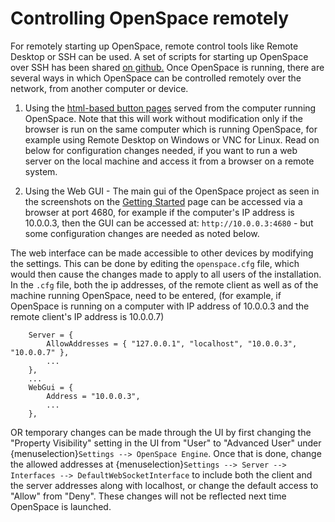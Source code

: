# Controlling OpenSpace remotely

For remotely starting up OpenSpace, remote control tools like Remote Desktop or SSH can be used. A set of scripts for starting up OpenSpace 
over SSH has been shared [on github.](https://gist.github.com/curiousercreative/84d70417bbbb183bf68043b8b1127d65)
Once OpenSpace is running, there are several ways in which OpenSpace can be controlled remotely over the network, from another computer or device.

1. Using the [html-based button pages](/creating-data-assets/custom-web-ui/html-controls-setup/index) served from the computer running OpenSpace. 
Note that this will work without modification only if the browser is run on the same computer which is running OpenSpace, 
for example using Remote Desktop on Windows or VNC for Linux. 
Read on below for configuration changes needed, if you want to run a web server on the local machine and access it from a browser on a remote system. 
   
2. Using the Web GUI - The main gui of the OpenSpace project as seen in the screenshots on the [Getting Started](/getting-started/index) page
can be accessed via a browser at port 4680, for example if the computer's IP address is 10.0.0.3, then the GUI can be accessed at: `http://10.0.0.3:4680` - but some configuration changes are needed as noted below.

The web interface can be made accessible to other devices by modifying the settings. This can be done by editing the `openspace.cfg` file, which would then cause the changes made
to apply to all users of the installation. In the `.cfg` file, both the ip addresses, of the remote client as well as of the machine running OpenSpace,
need to be entered, (for example, if OpenSpace is running on a computer with IP address of 10.0.0.3 and the remote client's IP address is 10.0.0.7)
```
    Server = {
        AllowAddresses = { "127.0.0.1", "localhost", "10.0.0.3", "10.0.0.7" },
        ...
    },
    ...
    WebGui = {
        Address = "10.0.0.3",
        ...
    },

```

OR temporary changes can be made through the UI by first changing the "Property Visibility" setting in the UI from "User" to "Advanced User" under {menuselection}`Settings --> OpenSpace Engine`. Once that is done, change the allowed addresses at {menuselection}`Settings --> Server --> Interfaces --> DefaultWebSocketInterface` to include both the client and the server addresses along with localhost,
or change the default access to "Allow" from "Deny". These changes will not be reflected next time OpenSpace is launched.
